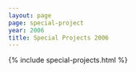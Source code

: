 ```yaml
---
layout: page
page: special-project
year: 2006
title: Special Projects 2006
---
```


{% include special-projects.html %}
